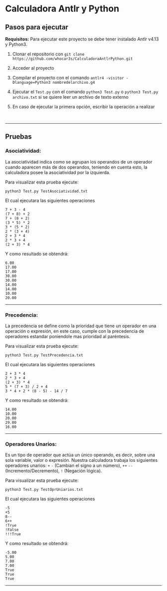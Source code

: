 
# **Calculadora Antlr y Python**

## **Pasos para ejecutar**
**Requisitos:** Para ejecutar este proyecto se debe tener instalado Antlr v4.13 y Python3.

1. Clonar el repositorio con `git clone https://github.com/whocar3s/CalculadoraAntlrPython.git`

2. Acceder al proyecto
3. Compilar el proyecto con el comando `antlr4 -visitor -Dlanguage=Python3 nombredelarchivo.g4`

4. Ejecutar el `Test.py` con el comando `python3 Test.py` o `python3 Test.py archivo.txt` si se quiere leer un archivo de texto externo

5. En caso de ejecutar la primera opción, escribir la operación a realizar

<br>

--------

## **Pruebas**

### **Asociatividad**: 
La asociatividad indica como se agrupan los operandos de un operador cuando aparecen más de dos operandos, teniendo en cuenta esto, la calculadora posee la asociatividad por la izquierda.

Para visualizar esta prueba ejecute:

```
python3 Test.py TestAsociatividad.txt
```

El cual ejecutara las siguientes operaciones
```
7 + 3 - 4
(7 + 8) + 2
7 + (8 + 2)
(3 * 5) * 2
3 * (5 * 2)
2 * (3 + 4)
2 + 3 * 4
2 * 3 + 4
(2 + 3) * 4
```

Y como resultado se obtendrá:

```
6.00
17.00
17.00
30.00
30.00
14.00
14.00
10.00
20.00
```

-------


### **Precedencia**: 
La precedencia se define como la prioridad que tiene un operador en una operación o expresión, en este caso, cumple con la precedencia de operadores estandar poniendole mas prioridad al paréntesis.

Para visualizar esta prueba ejecute:

```
python3 Test.py TestPrecedencia.txt
```

El cual ejecutara las siguientes operaciones
```
2 + 3 * 4
2 * 3 + 4
(2 + 3) * 4
5 * (7 + 3) / 2 + 4
3 * 4 + 2 * (8 - 5) - 14 / 7
```

Y como resultado se obtendrá:

```
14.00
10.00
20.00
29.00
16.00
```

-------

### **Operadores Unarios**: 

Es un tipo de operador que actúa un único operando, es decir, sobre una sola variable, valor o expresión. Nuestra calculadora trabaja los siguientes operadores unarios: `+` `-` (Cambian el signo a un número), `++` `--` (Incremento/Decremento), `!` (Negación lógica).


Para visualizar esta prueba ejecute:

```
python3 Test.py TestOprUniarios.txt
```

El cual ejecutara las siguientes operaciones
```
-5 
+5
8--
6++
!True
!False
!!!True
```

Y como resultado se obtendrá:

```
-5.00
5.00
7.00
7.00
True
True
True
```

-------

